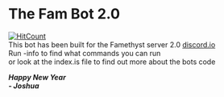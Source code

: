 # The Fam Bot 2.0
[![HitCount](http://hits.dwyl.io/Joshua-Noakes1/Famethyst-Discord-Bot.svg)](http://hits.dwyl.io/Joshua-Noakes1/Famethyst-Discord-Bot)   
This bot has been built for the Famethyst server 2.0 [discord.io](https://discord.io/Famethyst-20)  
Run -info to find what commands you can run  
or look at the index.is file to find out more about the bots code   
  
___Happy New Year  
\- Joshua___
